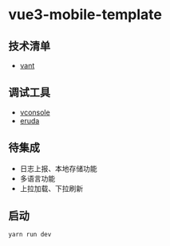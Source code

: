 <!--
 * @Author: kingford
 * @Date: 2021-07-28 16:18:58
 * @LastEditTime: 2021-09-24 17:39:30
-->

# vue3-mobile-template

## 技术清单

- [vant](https://vant-contrib.gitee.io/vant/v3/#/zh-CN)

## 调试工具

- [vconsole](https://github.com/tencent/vconsole/)
- [eruda](https://github.com/liriliri/eruda)

## 待集成

- 日志上报、本地存储功能
- 多语言功能
- 上拉加载、下拉刷新

## 启动

```bash
yarn run dev
```

